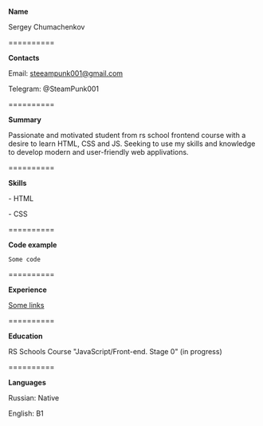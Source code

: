 **Name** 

Sergey Chumachenkov

==========

**Contacts**

Email: steeampunk001@gmail.com

Telegram: @SteamPunk001

==========

**Summary**

Passionate and motivated student from rs school frontend course with a desire to learn HTML, CSS and JS. Seeking to use my skills and knowledge to develop modern and user-friendly web applivations.

==========

**Skills**

\- HTML

\- CSS

==========

**Code example**

`Some code`

==========

**Experience**

[Some links]("google.com")

==========

**Education**

RS Schools Course "JavaScript/Front-end. Stage 0" (in progress)

==========

**Languages**

Russian: Native

English: B1